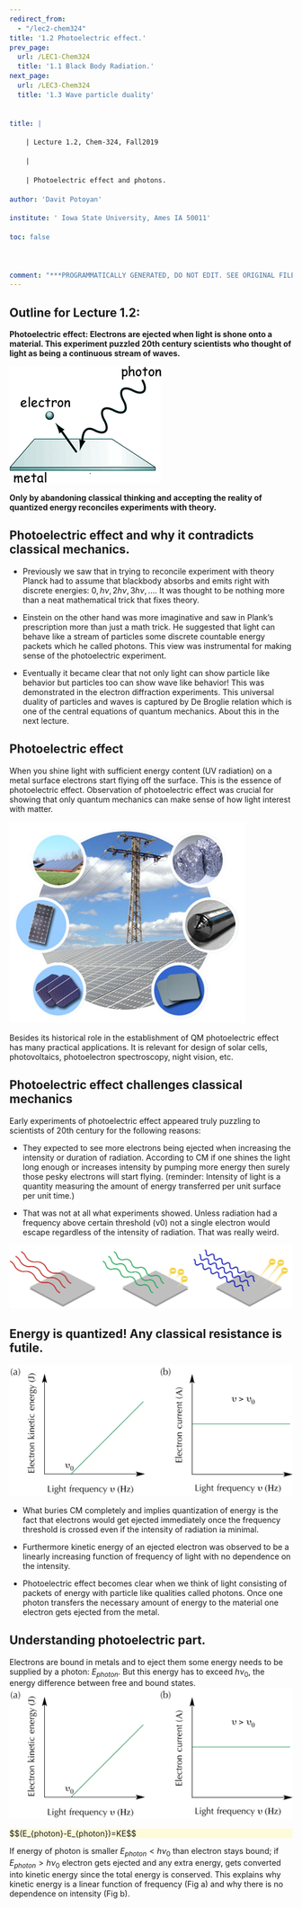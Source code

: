 ```yaml
---
redirect_from:
  - "/lec2-chem324"
title: '1.2 Photoelectric effect.'
prev_page:
  url: /LEC1-Chem324
  title: '1.1 Black Body Radiation.'
next_page:
  url: /LEC3-Chem324
  title: '1.3 Wave particle duality'


title: |

    | Lecture 1.2, Chem-324, Fall2019

	|

    | Photoelectric effect and photons.

author: 'Davit Potoyan'

institute: ' Iowa State University, Ames IA 50011'

toc: false



comment: "***PROGRAMMATICALLY GENERATED, DO NOT EDIT. SEE ORIGINAL FILES IN /content***"
---
```


## Outline for Lecture 1.2: 

**Photoelectric effect: Electrons are ejected when light is shone onto a material. This experiment puzzled 20th century scientists who thought of light as being a continuous stream of waves.**

![](./images/lec2_intro.png)

**Only by abandoning classical thinking and accepting the reality of quantized energy reconciles experiments with theory.**

## Photoelectric effect and why it contradicts classical mechanics.

- Previously we saw that in trying to reconcile experiment with theory Planck had to assume that blackbody absorbs and emits right with discrete energies: $0, h\nu, 2h\nu, 3h\nu, …$. It was thought to be nothing more than a neat mathematical trick that fixes theory. 

- Einstein on the other hand was more imaginative and saw in Plank’s prescription more than just a math trick. He suggested that light can behave like a stream of particles some discrete countable energy packets which he called photons. This view was instrumental for making sense of the photoelectric experiment. 

- Eventually it became clear that not only light can show particle like behavior but particles too can show wave like behavior! This was demonstrated in the electron diffraction experiments. This universal duality of particles and waves is captured by De Broglie relation which is one of the central equations of quantum mechanics. About this in the next lecture.  



## Photoelectric effect

When you shine light with sufficient energy content (UV radiation) on a metal surface electrons start flying off the surface. This is the essence of photoelectric effect. Observation of photoelectric effect was crucial for showing that only quantum mechanics can make sense of how light interest with matter.

![](./images/lec2_applic.jpg)

Besides its historical role in the establishment of QM photoelectric effect has many practical applications. It is  relevant for design of solar cells, photovoltaics, photoelectron spectroscopy, night vision, etc. 



## Photoelectric effect challenges classical mechanics

Early experiments of photoelectric effect appeared truly puzzling to scientists of 20th century for the following reasons:

- They expected to see more electrons being ejected when increasing the intensity or duration of radiation. According to CM if one shines the light long enough or increases intensity by pumping more energy then surely those pesky electrons will start flying. 
  (reminder: Intensity of light is a quantity measuring the amount of energy transferred per unit surface per unit time.)

- That was not at all what experiments showed. Unless radiation had a frequency above certain threshold (v0) not a single electron would escape regardless of the intensity of radiation. That was really weird. 

![](./images/lect2_Eflying.png)



## Energy is quantized! Any classical resistance is futile.

![](./images/lec2_KE.png)

- What buries CM completely and implies quantization of energy is the fact that electrons would get ejected immediately once the frequency threshold is crossed even if the intensity of radiation ia minimal. 

- Furthermore kinetic energy of an ejected electron was observed to be a linearly increasing function of frequency of light with no dependence on the intensity.  

- Photoelectric effect becomes clear when we think of light consisting of packets of energy with particle like qualities called photons. Once one photon transfers the necessary amount of energy to the material one electron gets ejected from the metal.


## Understanding photoelectric part.

Electrons are bound in metals and to eject them some energy needs to be supplied by a photon: $E_{photon}$.
But this energy has to exceed $h\nu_0$, the energy difference between free and bound states.  
![](./images/lec2_KE.png)
<div style="background-color: #fefbd8">
$$(E_{photon}-E_{photon})=KE$$
</div>

If energy of photon is smaller $E_{photon} < h\nu_0$  than electron stays bound; if $E_{photon}> h\nu_0$ electron gets ejected and any extra energy, gets converted into kinetic energy since the total energy is conserved. This explains why kinetic energy is a linear function of frequency (Fig a) and why there is no dependence on intensity (Fig b).

 




